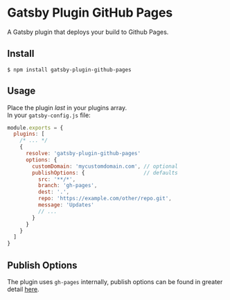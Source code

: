 # Gatsby Plugin GitHub Pages
A Gatsby plugin that deploys your build to Github Pages.

## Install
`$ npm install gatsby-plugin-github-pages`

## Usage
Place the plugin *last* in your plugins array.  
In your `gatsby-config.js` file:
```javascript
module.exports = {
  plugins: [
    /* ... */
    {
      resolve: 'gatsby-plugin-github-pages'
      options: {
        customDomain: 'mycustomdomain.com', // optional
        publishOptions: {                   // defaults
          src: '**/*',
          branch: 'gh-pages',
          dest: '.',
          repo: 'https://example.com/other/repo.git',
          message: 'Updates'
          // ...
        }
      }
    }
  ]
}
```

## Publish Options
The plugin uses `gh-pages` internally, publish options can be found in greater detail [here](https://github.com/tschaub/gh-pages#options).

